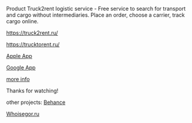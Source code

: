 Product Truck2rent logistic service - 
Free service to search for transport and cargo without intermediaries.
Place an order, choose a carrier, track cargo online.

https://truck2rent.ru/

https://trucktorent.ru/

<a href="https://apple.co/2YfNQ9Y" rel="nofollow noreferrer">Apple App</a>

<a href="https://bit.ly/2LjMs0M" rel="nofollow noreferrer">Google App</a>

​​​​​​​<a href="https://www.behance.net/gallery/89898609/Truck2rent-logistic-service" rel="nofollow noreferrer">more info</a>

Thanks for watching!

other projects:
<a href="https://www.behance.net/shikakker" rel="nofollow noreferrer">Behance</a>

<a href="https://whoisegor.ru" rel="nofollow noreferrer">Whoisegor.ru</a>
